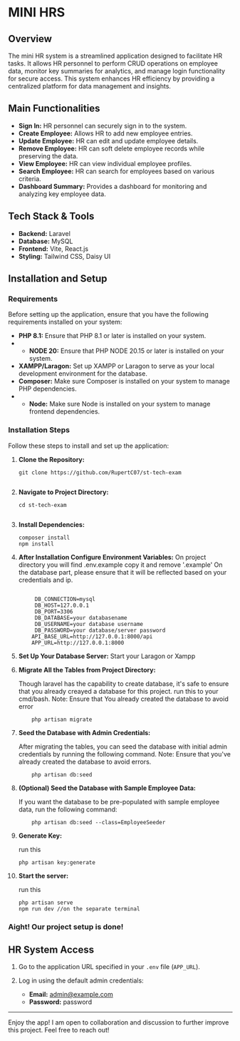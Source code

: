 
# MINI HRS

## Overview
The mini HR system is a streamlined application designed to facilitate HR tasks. It allows HR personnel to perform CRUD operations on employee data, monitor key summaries for analytics, and manage login functionality for secure access. This system enhances HR efficiency by providing a centralized platform for data management and insights.

## Main Functionalities
- **Sign In:** HR personnel can securely sign in to the system.
- **Create Employee:** Allows HR to add new employee entries.
- **Update Employee:** HR can edit and update employee details.
- **Remove Employee:** HR can soft delete employee records while preserving the data.
- **View Employee:** HR can view individual employee profiles.
- **Search Employee:** HR can search for employees based on various criteria.
- **Dashboard Summary:** Provides a dashboard for monitoring and analyzing key employee data.


## Tech Stack & Tools
- **Backend:** Laravel
- **Database:** MySQL
- **Frontend:** Vite, React.js
- **Styling:** Tailwind CSS, Daisy UI

## Installation and Setup

### Requirements
Before setting up the application, ensure that you have the following requirements installed on your system:
- **PHP 8.1:** Ensure that PHP 8.1 or later is installed on your system.
- - **NODE 20:** Ensure that PHP NODE 20.15 or later is installed on your system.
- **XAMPP/Laragon:** Set up XAMPP or Laragon to serve as your local development environment for the database.
- **Composer:** Make sure Composer is installed on your system to manage PHP dependencies.
- - **Node:** Make sure Node is installed on your system to manage frontend  dependencies.

### Installation Steps
Follow these steps to install and set up the application:

1. **Clone the Repository:**

    ```shell
    git clone https://github.com/RupertC07/st-tech-exam
    

2. **Navigate to Project Directory:**
   
    ```shell
    cd st-tech-exam
    

3. **Install Dependencies:**
   
    ```shell
    composer install
    npm install 

4.  **After Installation Configure Environment Variables:**
    On project directory you will find .env.example copy it and remove '.example'
    On the database part, please ensure that it will be reflected based on your credentials and ip.
    
       ```shell
           
            DB_CONNECTION=mysql
            DB_HOST=127.0.0.1
            DB_PORT=3306
            DB_DATABASE=your databasename
            DB_USERNAME=your database username
            DB_PASSWORD=your database/server password
           API_BASE_URL=http://127.0.0.1:8000/api
           APP_URL=http://127.0.0.1:8000
       
6. **Set Up Your Database Server:**
    Start your Laragon or Xampp
    
7. **Migrate All the Tables from Project Directory:**

   Though laravel has the capability to create database, it's safe to ensure that you already creayed a database for this project.
    run this to your cmd/bash. Note: Ensure that You already created the database to avoid error

    ```shell
        php artisan migrate

8. **Seed the Database with Admin Credentials:**

   After migrating the tables, you can seed the database with initial admin credentials by running the following command. Note: Ensure that you've already created the database to avoid errors.

   ```shell
       php artisan db:seed
9. **(Optional) Seed the Database with Sample Employee Data:**

   If you want the database to be pre-populated with sample employee data, run the following command:

   ```shell
       php artisan db:seed --class=EmployeeSeeder

10. **Generate Key:**

    run this 

    ```shell
    php artisan key:generate
    
11. **Start the server:**

    run this 

    ```shell
    php artisan serve
    npm run dev //on the separate terminal

### Aight! Our project setup is done!


## HR System Access

1. Go to the application URL specified in your `.env` file (`APP_URL`).
2. Log in using the default admin credentials:

   - **Email:** admin@example.com
   - **Password:** password
     
---
Enjoy the app! I am open to collaboration and discussion to further improve this project. Feel free to reach out!

    
